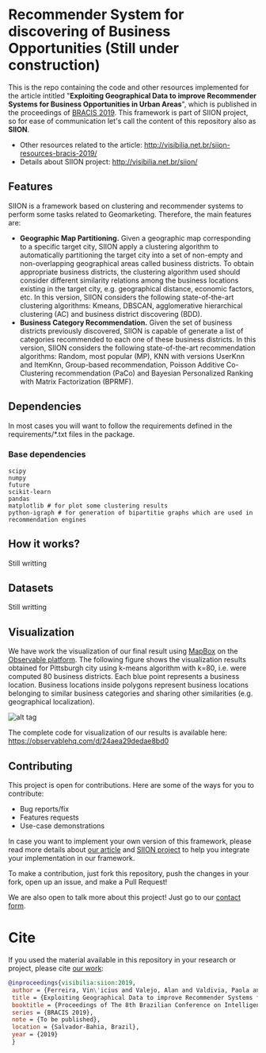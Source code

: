 # Recommender System for discovering of Business Opportunities (Still under construction)

This is the repo containing the code and other resources implemented for the article intitled "__Exploiting Geographical Data to improve Recommender Systems for Business Opportunities in Urban Areas__", which is published in the proceedings of [BRACIS 2019](http://www.bracis2019.ufba.br/). This framework is part of SIION project, so for ease of communication let's call the content of this repository also as __SIION__.

- Other resources related to the article: http://visibilia.net.br/siion-resources-bracis-2019/
- Details about SIION project: http://visibilia.net.br/siion/

## Features

SIION is a framework based on clustering and recommender systems to perform some tasks related to Geomarketing. Therefore, the main features are:

- __Geographic Map Partitioning.__ Given a geographic map corresponding to a specific target city, SIION apply a clustering algorithm to automatically partitioning the target city into a set of non-empty and non-overlapping geographical areas called business districts. To obtain appropriate business districts, the clustering algorithm used should consider different similarity relations among the business locations existing in the target city, e.g. geographical distance, economic factors, etc. In this version, SIION considers the following state-of-the-art clustering algorithms: Kmeans, DBSCAN, agglomerative hierarchical clustering (AC) and business district discovering (BDD). 
- __Business Category Recommendation.__ Given the set of business districts previously discovered, SIION is capable of generate a list of categories recommended to each one of these business districts. In this version, SIION considers the following state-of-the-art recommendation algorithms: Random, most popular (MP), KNN with versions UserKnn and ItemKnn, Group-based recommendation, Poisson Additive Co-Clustering recommendation (PaCo) and Bayesian Personalized Ranking with Matrix Factorization (BPRMF).   

## Dependencies

In most cases you will want to follow the requirements defined in the requirements/*.txt files in the package. 

### Base dependencies
```
scipy
numpy
future
scikit-learn
pandas
matplotlib # for plot some clustering results
python-igraph # for generation of bipartitie graphs which are used in recommendation engines 
```
## How it works?
Still writting

## Datasets
Still writting

## Visualization

We have work the visualization of our final result using [MapBox](https://www.mapbox.com/) on the [Observable platform](https://observablehq.com/). The following figure shows the visualization results obtained for Pittsburgh city using k-means algorithm with k=80, i.e. were computed 80 business districts. Each blue point represents a business location. Business locations inside polygons represent business locations belonging to similar business categories and sharing other similarities (e.g. geographical localization).

![alt tag](http://visibilia.net.br/wp-content/uploads/2019/09/Pittsburgh_recommendation-siion.png)

The complete code for visualization of our results is available here: https://observablehq.com/d/24aea29dedae8bd0

## Contributing

This project is open for contributions. Here are some of the ways for
you to contribute:

- Bug reports/fix
- Features requests
- Use-case demonstrations

In case you want to implement your own version of this framework, please 
read more details about [our article](http://visibilia.net.br/siion-resources-bracis-2019/) and [SIION project](http://visibilia.net.br/siion/) to help
you integrate your implementation in our framework.

To make a contribution, just fork this repository, push the changes
in your fork, open up an issue, and make a Pull Request!

We are also open to talk more about this project! Just go to our [contact form](http://visibilia.net.br/avaliacao-prototipo-siion/).


# Cite
If you used the material available in this repository in your research or project, please
cite [our work](https://www.researchgate.net/publication/336042054_Exploiting_Geographical_Data_to_improve_Recommender_Systems_for_Business_Opportunities_in_Urban_Areas):

```bibtex
@inproceedings{visibilia:siion:2019, 
 author = {Ferreira, Vin\'icius and Valejo, Alan and Valdivia, Paola and Valverde-Rebaza, Jorge},
 title = {Exploiting Geographical Data to improve Recommender Systems for Business Opportunities in Urban Areas},
 booktitle = {Proceedings of The 8th Brazilian Conference on Intelligent Systems},
 series = {BRACIS 2019},
 note = {To be published},
 location = {Salvador-Bahia, Brazil},
 year = {2019}
 }
```
